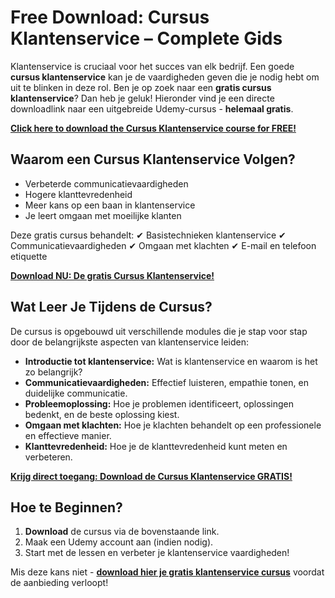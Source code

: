 # Free Download: Cursus Klantenservice – Complete Gids

Klantenservice is cruciaal voor het succes van elk bedrijf. Een goede **cursus klantenservice** kan je de vaardigheden geven die je nodig hebt om uit te blinken in deze rol. Ben je op zoek naar een **gratis cursus klantenservice**? Dan heb je geluk! Hieronder vind je een directe downloadlink naar een uitgebreide Udemy-cursus - **helemaal gratis**.

[**Click here to download the Cursus Klantenservice course for FREE!**](https://udemywork.com/cursus-klantenservice)

## Waarom een Cursus Klantenservice Volgen?
- Verbeterde communicatievaardigheden
- Hogere klanttevredenheid
- Meer kans op een baan in klantenservice
- Je leert omgaan met moeilijke klanten

Deze gratis cursus behandelt:
✔ Basistechnieken klantenservice
✔ Communicatievaardigheden
✔ Omgaan met klachten
✔ E-mail en telefoon etiquette

[**Download NU: De gratis Cursus Klantenservice!**](https://udemywork.com/cursus-klantenservice)

## Wat Leer Je Tijdens de Cursus?

De cursus is opgebouwd uit verschillende modules die je stap voor stap door de belangrijkste aspecten van klantenservice leiden:

*   **Introductie tot klantenservice:** Wat is klantenservice en waarom is het zo belangrijk?
*   **Communicatievaardigheden:** Effectief luisteren, empathie tonen, en duidelijke communicatie.
*   **Probleemoplossing:** Hoe je problemen identificeert, oplossingen bedenkt, en de beste oplossing kiest.
*   **Omgaan met klachten:** Hoe je klachten behandelt op een professionele en effectieve manier.
*   **Klanttevredenheid:** Hoe je de klanttevredenheid kunt meten en verbeteren.

**[Krijg direct toegang: Download de Cursus Klantenservice GRATIS!](https://udemywork.com/cursus-klantenservice)**

## Hoe te Beginnen?
1.  **Download** de cursus via de bovenstaande link.
2.  Maak een Udemy account aan (indien nodig).
3.  Start met de lessen en verbeter je klantenservice vaardigheden!

Mis deze kans niet - **[download hier je gratis klantenservice cursus](https://udemywork.com/cursus-klantenservice)** voordat de aanbieding verloopt!
